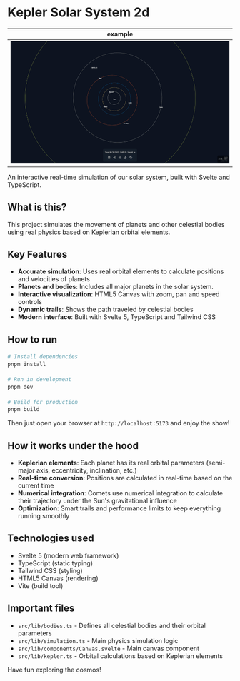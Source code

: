 # Kepler Solar System 2d

| example |
| ------- |
|![example](./docs/example.png)|

An interactive real-time simulation of our solar system, built with Svelte and TypeScript.

## What is this?

This project simulates the movement of planets and other celestial bodies using real physics based on Keplerian orbital elements.
## Key Features

- **Accurate simulation**: Uses real orbital elements to calculate positions and velocities of planets
- **Planets and bodies**: Includes all major planets in the solar system.
- **Interactive visualization**: HTML5 Canvas with zoom, pan and speed controls
- **Dynamic trails**: Shows the path traveled by celestial bodies
- **Modern interface**: Built with Svelte 5, TypeScript and Tailwind CSS

## How to run

```bash
# Install dependencies
pnpm install

# Run in development
pnpm dev

# Build for production
pnpm build
```

Then just open your browser at `http://localhost:5173` and enjoy the show!

## How it works under the hood

- **Keplerian elements**: Each planet has its real orbital parameters (semi-major axis, eccentricity, inclination, etc.)
- **Real-time conversion**: Positions are calculated in real-time based on the current time
- **Numerical integration**: Comets use numerical integration to calculate their trajectory under the Sun's gravitational influence
- **Optimization**: Smart trails and performance limits to keep everything running smoothly

## Technologies used

- Svelte 5 (modern web framework)
- TypeScript (static typing)
- Tailwind CSS (styling)
- HTML5 Canvas (rendering)
- Vite (build tool)

## Important files

- `src/lib/bodies.ts` - Defines all celestial bodies and their orbital parameters
- `src/lib/simulation.ts` - Main physics simulation logic
- `src/lib/components/Canvas.svelte` - Main canvas component
- `src/lib/kepler.ts` - Orbital calculations based on Keplerian elements

Have fun exploring the cosmos!
